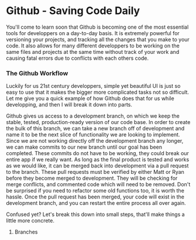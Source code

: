 # Github - Saving Code Daily

You'll come to learn soon that Github is becoming one of the most essential tools for developpers on a day-to-day basis. It is extremely powerful for versioning your projects, and tracking all the changes that you make to your code. It also allows for many different developpers to be working on the same files and projects at the same time without track of your work and causing fatal errors due to conflicts with each others code.

### The Github Workflow

Luckily for us 21st century developpers, simple yet beautiful UI is just so easy to use that it makes the bigger more complicated tasks not so difficult. Let me give you a quick example of how Github does that for us while developping, and then I will break it down into parts.

Github gives us access to a development branch, on which we keep the stable, tested, production-ready version of our code base. In order to create the bulk of this branch, we can take a new branch off of development and name it to be the next slice of functionality we are looking to implement. Since we are not working directly off the development branch any longer, we can make commits to our new branch until our goal has been completed. These commits do not have to be working, they could break our entire app if we really want. As long as the final product is tested and works as we would like, it can be merged back into development via a pull request to the branch. These pull requests must be verified by either Matt or Ryan before they become merged to development. They will be checking for merge conflicts, and commented code which will need to be removed. Don't be surprised if you need to refactor some old functions too, it is worth the hassle. Once the pull request has been merged, your code will exist in the development branch, and you can restart the entire process all over again.

Confused yet? Let's break this down into small steps, that'll make things a little more concrete.

1. Branches